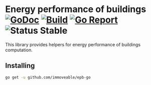 # Energy performance of buildings [![GoDoc](https://godoc.org/github.com/immoveable/epb-go?status.svg)](https://godoc.org/github.com/immoveable/epb-go) [![Build](https://travis-ci.org/immoveable/epb-go.svg?branch=master)](https://travis-ci.org/immoveable/epb-go) [![Go Report](https://goreportcard.com/badge/github.com/immoveable/epb-go)](https://goreportcard.com/report/github.com/immoveable/epb-go) ![Status Stable](https://img.shields.io/badge/status-stable-brightgreen.svg)

This library provides helpers for energy performance of buildings computation.

## Installing

```sh
go get -u github.com/immoveable/epb-go
```

